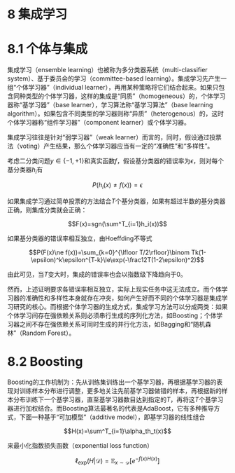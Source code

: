 # 8 集成学习

# 8.1 个体与集成

集成学习（ensemble learning）也被称为多分类器系统（multi-classifier system）、基于委员会的学习（committee-based learning）。集成学习先产生一组“个体学习器”（individual learner），再用某种策略将它们结合起来。如果只包含同种类型的个体学习器，这样的集成是“同质”（homogeneous）的，个体学习器称“基学习器”（base learner），学习算法称“基学习算法”（base learning algorithm）。如果包含不同类型的学习器则称“异质”（heterogenous）的，这时个体学习器称“组件学习器”（component learner）或个体学习器。

集成学习往往是针对“弱学习器”（weak learner）而言的，同时，假设通过投票法（voting）产生结果，那么个体学习器应当有一定的“准确性”和“多样性”。

考虑二分类问题$y\in\{-1,+1\}$和真实函数$f$，假设基分类器的错误率为$\epsilon$，则对每个基分类器$h_i$有

$$P(h_i(x)\ne f(x))=\epsilon$$

如果集成学习通过简单投票的方法结合$T$个基分类器，如果有超过半数的基分类器正确，则集成分类就会正确：

$$F(x)=sgn(\sum^T_{i=1}h_i(x))$$

如果基分类器的错误率相互独立，由Hoeffding不等式

$$P(F(x)\ne f(x))=\sum_{k=0}^{\lfloor T/2\rfloor}\binom Tk(1-\epsilon)^k\epsilon^{T-k}\le\exp(-\frac12T(1-2\epsilon)^2)$$

由此可见，当$T$变大时，集成的错误率也会以指数级下降趋向于0。

然而，上述证明要求各错误率相互独立，实际上现实任务中这无法成立。而个体学习器的准确性和多样性本身就存在冲突，如何产生好而不同的个体学习器是集成学习研究的核心。而根据个体学习器的生成方式，集成学习方法可以分成两类：如果个体学习间存在强依赖关系则必须串行生成的序列化方法，如Boosting；个体学习器之间不存在强依赖关系可同时生成的并行化方法，如Bagging和“随机森林”（Random Forest）。

# 8.2 Boosting

Boosting的工作机制为：先从训练集训练出一个基学习器，再根据基学习器的表现对训练样本分布进行调整，更多地关注先前基学习器做错的样本，再根据新的样本分布训练下一个基学习器，直至基学习器数目达到指定的$T$，再将这$T$个基学习器进行加权结合。而Boosting算法最著名的代表是AdaBoost，它有多种推导方式，下面一种基于“可加模型”（additive model），即基学习器的线性组合

$$H(x)=\sum^T_{i=1}\alpha_th_t(x)$$

来最小化指数损失函数（exponential loss function）

$$\ell_{\exp}(H|\mathcal D)=\mathbb E_{x\sim\mathcal D}[e^{-f(x)H(x)}]$$